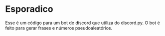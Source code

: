 # Esporadico
Esse é um código para um bot de discord que utiliza do discord.py. O bot é feito para gerar frases e números pseudoaleatórios.
